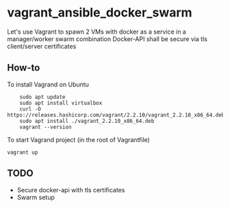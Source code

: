 # vagrant_ansible_docker_swarm
Let's use Vagrant to spawn 2 VMs with docker as a service in a manager/worker swarm combination
Docker-API shall be secure via tls client/server certificates

## How-to
To install Vagrand on Ubuntu
```
    sudo apt update 
    sudo apt install virtualbox
    curl -O https://releases.hashicorp.com/vagrant/2.2.10/vagrant_2.2.10_x86_64.deb
    sudo apt install ./vagrant_2.2.10_x86_64.deb
    vagrant --version
```

To start Vagrand project (in the root of Vagrantfile)
```
vagrant up
```

## TODO
- Secure docker-api with tls certificates
- Swarm setup